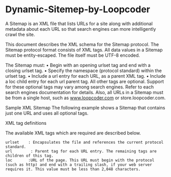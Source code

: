 # Dynamic-Sitemep-by-Loopcoder

A Sitemap is an XML file that lists URLs for a site along with additional metadata about each URL so that search engines can more intelligently crawl the site.

This document describes the XML schema for the Sitemap protocol. The Sitemap protocol format consists of XML tags. All data values in a Sitemap must be entity-escaped. The file itself must be UTF-8 encoded.

The Sitemap must:
•    Begin with an opening urlset tag and end with a closing urlset tag.
•    Specify the namespace (protocol standard) within the urlset tag.
•    Include a url entry for each URL, as a parent XML tag.
•    Include a loc child entry for each url parent tag.
All other tags are optional. Support for these optional tags may vary among search engines. Refer to each search engines documentation for details. Also, all URLs in a Sitemap must be from a single host, such as www.loopcoder.com or store.loopcoder.com.

Sample XML Sitemap
The following example shows a Sitemap that contains just one URL and uses all optional tags.
 


XML tag definitions

The available XML tags which are required are described below.

    urlset    : Encapsulates the file and references the current protocol standard.
    url        : Parent tag for each URL entry. The remaining tags are children of this tag.
    loc       :URL of the page. This URL must begin with the protocol (such as http) and end with a trailing slash, if your web server requires it. This value must be less than 2,048 characters. 
